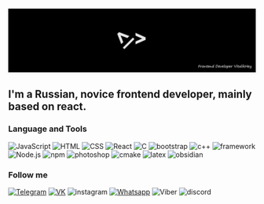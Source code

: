 [![Header](https://github.com/VitalikHey/VitalikHey/blob/main/assets/header.jpg)](https://t.me/VitalikHey)

## I'm a Russian, novice frontend developer, mainly based on react.

### Language and Tools

![JavaScript](https://img.shields.io/badge/JavaScript-black?style=for-the-badge&logo=JavaScript)
![HTML](https://img.shields.io/badge/HTML-black?style=for-the-badge&logo=html5)
![CSS](https://img.shields.io/badge/CSS-black?style=for-the-badge&logo=css3&logoColor=blue)
![React](https://img.shields.io/badge/React-black?style=for-the-badge&logo=React)
![C](https://img.shields.io/badge/C-black?style=for-the-badge&logo=C)
![bootstrap](https://img.shields.io/badge/bootstrap-black?style=for-the-badge&logo=bootstrap)
![c++](https://img.shields.io/badge/c++-black?style=for-the-badge&logo=C%2b%2b&logoColor=6296cc)
![framework](https://img.shields.io/badge/framework-black?style=for-the-badge&logo=dotnet)
![Node.js](https://img.shields.io/badge/node.js-black?style=for-the-badge&logo=node.js)
![npm](https://img.shields.io/badge/npm-black?style=for-the-badge&logo=npm)
![photoshop](https://img.shields.io/badge/photoshop-black?style=for-the-badge&logo=adobephotoshop)
![cmake](https://img.shields.io/badge/cmake-black?style=for-the-badge&logo=cmake&logoColor=8b00ff)
![latex](https://img.shields.io/badge/latex-black?style=for-the-badge&logo=latex)
![obsidian](https://img.shields.io/badge/obsidian-black?style=for-the-badge&logo=obsidian&logoColor=8b00ff)

### Follow me

[![Telegram](https://img.shields.io/badge/Telegram-black?style=for-the-badge&logo=telegram)](https://t.me/VitalikHey
)
[![VK](https://img.shields.io/badge/VK-black?style=for-the-badge&logo=vk&logoColor=blue)](https://vk.com/vitalikhey)
![instagram](https://img.shields.io/badge/instagram-black?style=for-the-badge&logo=instagram)
[![Whatsapp](https://img.shields.io/badge/whatsapp-black?style=for-the-badge&logo=whatsapp)](https://wa.me/qr/CVOLFQD45K2KA1)
![Viber](https://img.shields.io/badge/viber-black?style=for-the-badge&logo=viber)
![discord](https://img.shields.io/badge/discord-black?style=for-the-badge&logo=discord)


